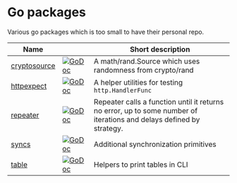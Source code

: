 # Go packages

Various go packages which is too small to have their personal repo.

| Name |  | Short description |
| --- | --- | --- |
| [cryptosource](cryptosource/) | [![GoDoc][doc-img]][doc-cryptosource] | A math/rand.Source which uses randomness from crypto/rand | 
| [httpexpect](httpexpect/) | [![GoDoc][doc-img]][doc-httpexpect] | A helper utilities for testing `http.HandlerFunc` |
| [repeater](repeater/) | [![GoDoc][doc-img]][doc-repeater] | Repeater calls a function until it returns no error, up to some number of iterations and delays defined by strategy. |
| [syncs](syncs/) | [![GoDoc][doc-img]][doc-syncs] | Additional synchronization primitives |
| [table](table/) | [![GoDoc][doc-img]][doc-table] | Helpers to print tables in CLI |

[doc-img]: https://godoc.org/go.pr0ger.dev/x?status.svg
[doc-cryptosource]: https://pkg.go.dev/go.pr0ger.dev/x/cryptosource
[doc-httpexpect]: https://pkg.go.dev/go.pr0ger.dev/x/httpexpect
[doc-repeater]: https://pkg.go.dev/go.pr0ger.dev/x/repeater
[doc-syncs]: https://pkg.go.dev/go.pr0ger.dev/x/syncs
[doc-table]: https://pkg.go.dev/go.pr0ger.dev/x/syncs
